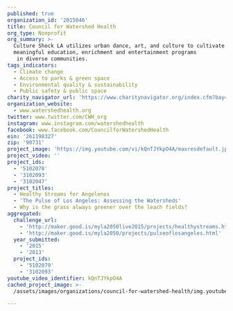```yaml
---
published: true
organization_id: '2015046'
title: Council for Watershed Health
org_type: Nonprofit
org_summary: >-
  Culture Shock LA utilizes urban dance, art, and culture to cultivate
  meaningful education, enrichment and entertainment programs
   in diverse communities.
tags_indicators:
  - Climate change
  - Access to parks & green space
  - Environmental quality & sustainability
  - Public safety & public space
charity_navigator_url: 'https://www.charitynavigator.org/index.cfm?bay=search.profile&ein=261198327'
organization_website:
  - www.watershedhealth.org
twitter: www.twitter.com/CWH_org
instagram: www.instagram.com/watershedhealth
facebook: www.facebook.com/CouncilforWatershedHealth
ein: '261198327'
zip: '90731'
project_image: 'https://img.youtube.com/vi/kQnTJYkpO4A/maxresdefault.jpg'
project_video: ''
project_ids:
  - '5102078'
  - '3102093'
  - '3102047'
project_titles:
  - Healthy Streams for Angelenos
  - 'The Pulse of Los Angeles: Assessing the Watersheds'
  - Why is the grass always greener over the leach fields?
aggregated:
  challenge_url:
    - 'http://maker.good.is/myla2050live2015/projects/healthystreams.html'
    - 'http://maker.good.is/myla2050/projects/pulseoflosangeles.html'
  year_submitted:
    - '2015'
    - '2013'
  project_ids:
    - '5102079'
    - '3102093'
youtube_video_identifier: kQnTJYkpO4A
cached_project_image: >-
  /assets/images/organizations/council-for-watershed-health/img.youtube.com/vi/kQnTJYkpO4A/maxresdefault.jpg

---
```

